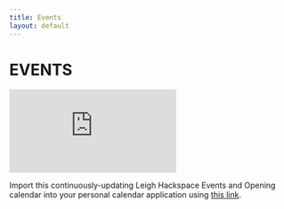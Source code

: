 ```yaml
---
title: Events
layout: default
---
```


# EVENTS

<div class="calendar">
  <iframe src="https://calendar.google.com/calendar/embed?src=lu3n5sjdr7q6t43sa2kfj4eam0%40group.calendar.google.com&ctz=Europe/London" style="border: 0" frameborder="0" scrolling="no"></iframe>
</div>

Import this continuously-updating Leigh Hackspace Events and Opening calendar into your personal calendar application using [this link](https://www.google.com/calendar/ical/lu3n5sjdr7q6t43sa2kfj4eam0%40group.calendar.google.com/public/basic.ics).
